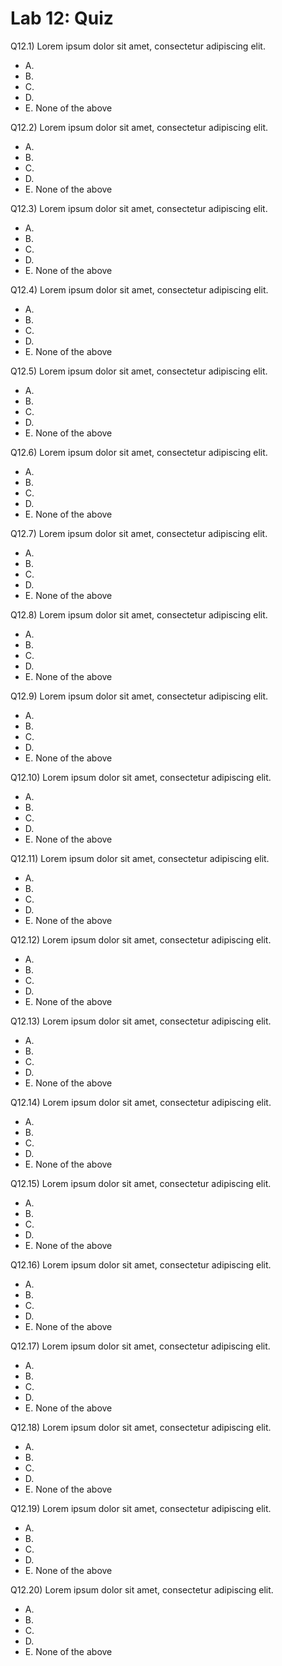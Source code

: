 # Lab 12: Quiz

Q12.1) Lorem ipsum dolor sit amet, consectetur adipiscing elit.

- A.
- B.
- C.
- D.
- E. None of the above

Q12.2) Lorem ipsum dolor sit amet, consectetur adipiscing elit.

- A.
- B.
- C.
- D.
- E. None of the above

Q12.3) Lorem ipsum dolor sit amet, consectetur adipiscing elit.

- A.
- B.
- C.
- D.
- E. None of the above

Q12.4) Lorem ipsum dolor sit amet, consectetur adipiscing elit.

- A.
- B.
- C.
- D.
- E. None of the above

Q12.5) Lorem ipsum dolor sit amet, consectetur adipiscing elit.

- A.
- B.
- C.
- D.
- E. None of the above

Q12.6) Lorem ipsum dolor sit amet, consectetur adipiscing elit.

- A.
- B.
- C.
- D.
- E. None of the above

Q12.7) Lorem ipsum dolor sit amet, consectetur adipiscing elit.

- A.
- B.
- C.
- D.
- E. None of the above

Q12.8) Lorem ipsum dolor sit amet, consectetur adipiscing elit.

- A.
- B.
- C.
- D.
- E. None of the above

Q12.9) Lorem ipsum dolor sit amet, consectetur adipiscing elit.

- A.
- B.
- C.
- D.
- E. None of the above

Q12.10) Lorem ipsum dolor sit amet, consectetur adipiscing elit.

- A.
- B.
- C.
- D.
- E. None of the above

Q12.11) Lorem ipsum dolor sit amet, consectetur adipiscing elit.

- A.
- B.
- C.
- D.
- E. None of the above

Q12.12) Lorem ipsum dolor sit amet, consectetur adipiscing elit.

- A.
- B.
- C.
- D.
- E. None of the above

Q12.13) Lorem ipsum dolor sit amet, consectetur adipiscing elit.

- A.
- B.
- C.
- D.
- E. None of the above

Q12.14) Lorem ipsum dolor sit amet, consectetur adipiscing elit.

- A.
- B.
- C.
- D.
- E. None of the above

Q12.15) Lorem ipsum dolor sit amet, consectetur adipiscing elit.

- A.
- B.
- C.
- D.
- E. None of the above

Q12.16) Lorem ipsum dolor sit amet, consectetur adipiscing elit.

- A.
- B.
- C.
- D.
- E. None of the above

Q12.17) Lorem ipsum dolor sit amet, consectetur adipiscing elit.

- A.
- B.
- C.
- D.
- E. None of the above

Q12.18) Lorem ipsum dolor sit amet, consectetur adipiscing elit.

- A.
- B.
- C.
- D.
- E. None of the above

Q12.19) Lorem ipsum dolor sit amet, consectetur adipiscing elit.

- A.
- B.
- C.
- D.
- E. None of the above

Q12.20) Lorem ipsum dolor sit amet, consectetur adipiscing elit.

- A.
- B.
- C.
- D.
- E. None of the above
